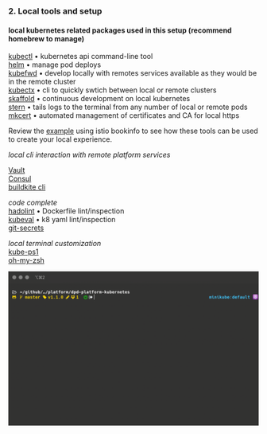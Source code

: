 ### 2. Local tools and setup

#### local kubernetes related packages used in this setup (recommend homebrew to manage)  

[kubectl](https://kubernetes.io/docs/tasks/tools/install-kubectl/) • kubernetes api command-line tool  
[helm](https://helm.sh) • manage pod deploys  
[kubefwd](https://github.com/txn2/kubefwd) • develop locally with remotes services available as they would be in the remote cluster  
[kubectx](https://github.com/ahmetb/kubectx) • cli to quickly swtich between local or remote clusters  
[skaffold](https://github.com/GoogleContainerTools/skaffold) • continuous development on local kubernetes  
[stern](https://github.com/wercker/stern)  • tails logs to the terminal from any number of local or remote pods  
[mkcert](https://github.com/FiloSottile/mkcert) • automated management of certificates and CA for local https    

Review the [example](examples.md) using istio bookinfo to see how these tools can be used to create your local experience.  

_local cli interaction with remote platform services_  

[Vault](https://www.vaultproject.io)  
[Consul](https://www.hashicorp.com/products/consul)  
[buildkite cli](https://github.com/buildkite/cli)  

_code complete_  
[hadolint](https://github.com/hadolint/hadolint) • Dockerfile lint/inspection   
[kubeval](https://github.com/garethr/kubeval) • k8 yaml lint/inspection  
[git-secrets](https://github.com/awslabs/git-secrets)  

_local terminal customization_  
[kube-ps1](https://github.com/jonmosco/kube-ps1)  
[oh-my-zsh](https://ohmyz.sh)  

<p align="center"><img width="800" alt="oh-my-zsh with kube-ps1" src="oh-my-zsh-capture.png"></p>



